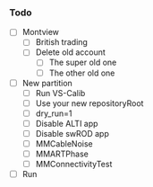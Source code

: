 ### Todo
- [ ] Montview
  - [ ] British trading
  - [ ] Delete old account
    - [ ] The super old one
    - [ ] The other old one
- [ ] New partition
  - [ ] Run VS-Calib
  - [ ] Use your new repositoryRoot
  - [ ] dry_run=1
  - [ ] Disable ALTI app
  - [ ] Disable swROD app
  - [ ] MMCableNoise
  - [ ] MMARTPhase
  - [ ] MMConnectivityTest
- [ ] Run
